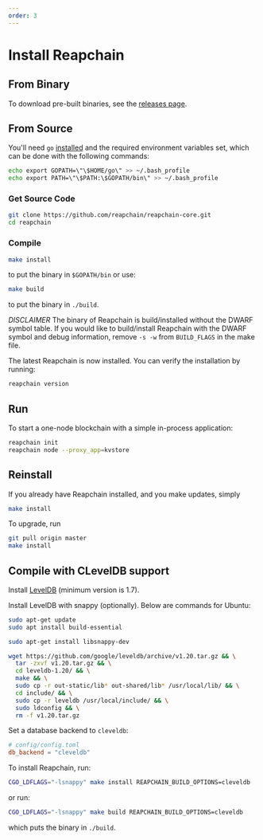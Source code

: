 ```yaml
---
order: 3
---
```


# Install Reapchain

## From Binary

To download pre-built binaries, see the [releases page](https://github.com/reapchain/reapchain-core/releases).

## From Source

You'll need `go` [installed](https://golang.org/doc/install) and the required
environment variables set, which can be done with the following commands:

```sh
echo export GOPATH=\"\$HOME/go\" >> ~/.bash_profile
echo export PATH=\"\$PATH:\$GOPATH/bin\" >> ~/.bash_profile
```

### Get Source Code

```sh
git clone https://github.com/reapchain/reapchain-core.git
cd reapchain
```

### Compile

```sh
make install
```

to put the binary in `$GOPATH/bin` or use:

```sh
make build
```

to put the binary in `./build`.

_DISCLAIMER_ The binary of Reapchain is build/installed without the DWARF
symbol table. If you would like to build/install Reapchain with the DWARF
symbol and debug information, remove `-s -w` from `BUILD_FLAGS` in the make
file.

The latest Reapchain is now installed. You can verify the installation by
running:

```sh
reapchain version
```

## Run

To start a one-node blockchain with a simple in-process application:

```sh
reapchain init
reapchain node --proxy_app=kvstore
```

## Reinstall

If you already have Reapchain installed, and you make updates, simply

```sh
make install
```

To upgrade, run

```sh
git pull origin master
make install
```

## Compile with CLevelDB support

Install [LevelDB](https://github.com/google/leveldb) (minimum version is 1.7).

Install LevelDB with snappy (optionally). Below are commands for Ubuntu:

```sh
sudo apt-get update
sudo apt install build-essential

sudo apt-get install libsnappy-dev

wget https://github.com/google/leveldb/archive/v1.20.tar.gz && \
  tar -zxvf v1.20.tar.gz && \
  cd leveldb-1.20/ && \
  make && \
  sudo cp -r out-static/lib* out-shared/lib* /usr/local/lib/ && \
  cd include/ && \
  sudo cp -r leveldb /usr/local/include/ && \
  sudo ldconfig && \
  rm -f v1.20.tar.gz
```

Set a database backend to `cleveldb`:

```toml
# config/config.toml
db_backend = "cleveldb"
```

To install Reapchain, run:

```sh
CGO_LDFLAGS="-lsnappy" make install REAPCHAIN_BUILD_OPTIONS=cleveldb
```

or run:

```sh
CGO_LDFLAGS="-lsnappy" make build REAPCHAIN_BUILD_OPTIONS=cleveldb
```

which puts the binary in `./build`.
